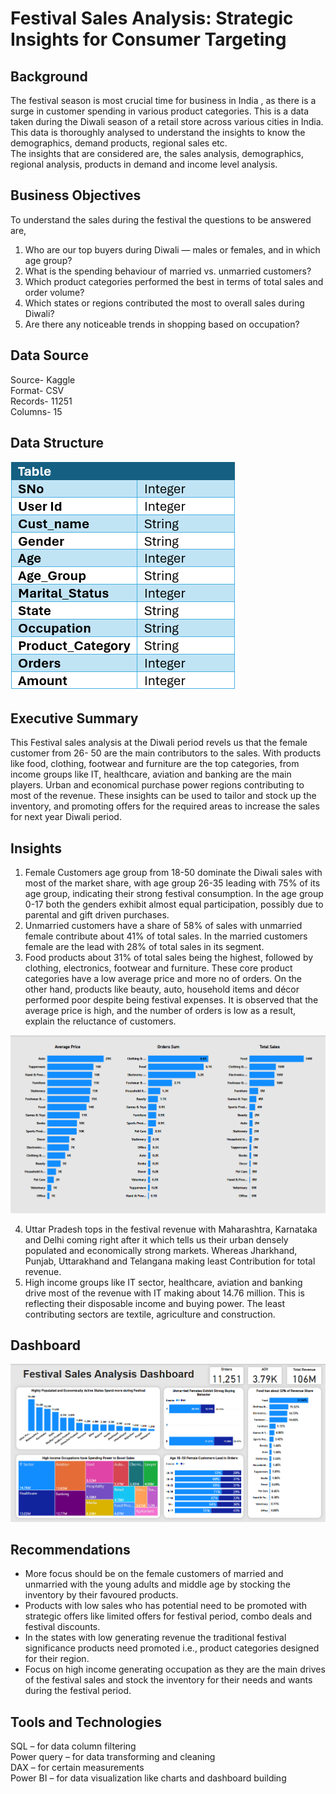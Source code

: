 # Festival Sales Analysis: Strategic Insights for Consumer Targeting
## Background
The festival season is most crucial time for business in India , as there is a surge in customer spending in various product categories. This is a data taken during the Diwali season of a retail store across various cities in India. This data is thoroughly analysed to understand the insights to know the demographics, demand products, regional sales etc.<br>
The insights that are considered are, the sales analysis, demographics, regional analysis, products in demand and income level analysis.
## Business Objectives 
To understand the sales during the festival the questions to be answered are,
1.	Who are our top buyers during Diwali — males or females, and in which age group?
2.	What is the spending behaviour of married vs. unmarried customers?
3.	Which product categories performed the best in terms of total sales and order volume?
4.	Which states or regions contributed the most to overall sales during Diwali?
5.	Are there any noticeable trends in shopping based on occupation?
## Data Source
Source- Kaggle<br> 
Format- CSV<br>
Records- 11251<br>
Columns- 15<br>
## Data Structure
![Data structure Screenshot](https://github.com/meretimounika/Festival-Sales-Analysis/blob/main/Data%20Structure%20.png)
## Executive Summary
This Festival sales analysis at the Diwali period revels us that the female customer from 26- 50 are the main contributors to the sales. With products like food, clothing, footwear and furniture are the top categories, from income groups like IT, healthcare, aviation and banking are the main players. Urban and economical purchase power regions contributing to most of the revenue. These insights can be used to tailor and stock up the inventory, and promoting offers for the required areas to increase the sales for next year Diwali period.
## Insights
1.	Female Customers age group from 18-50 dominate the Diwali sales with most of the market share, with age group 26-35 leading with 75% of its age group, indicating their strong  festival consumption. In the age group 0-17 both the genders exhibit almost equal participation, possibly due to parental and gift driven purchases. 
2.	Unmarried customers have a share of 58% of sales with unmarried female contribute about 41% of total sales. In the married customers female are the lead with 28% of total sales in its segment.
3.	Food products about 31% of total sales being the highest, followed by clothing, electronics, footwear and furniture. These core product categories have a low average price and more no of orders. On the other hand, products like beauty, auto, household items and décor performed poor despite being festival expenses. It is observed that the average price is high, and the number of orders is low as a result, explain the reluctance of customers.

![Products Breakdown Screenshot](https://github.com/meretimounika/Festival-Sales-Analysis/blob/main/Product%20sales%20breakdown%20visuals%20.png)

4.	Uttar Pradesh tops in the festival revenue with Maharashtra, Karnataka and Delhi coming right after it which tells us their urban densely populated and economically strong markets. Whereas Jharkhand, Punjab, Uttarakhand and Telangana making least Contribution for total revenue.
5.	High income groups like IT sector, healthcare, aviation and banking drive most of the revenue with IT making about 14.76 million. This is reflecting their disposable income and buying power. The least contributing sectors are textile, agriculture and construction.
## Dashboard 
![Main Dashboard](
https://github.com/meretimounika/Festival-Sales-Analysis/blob/main/Festival_Sales_Main_Dashboard.png)
## Recommendations
- More focus should be on the female customers of married and unmarried with the young adults and middle age by stocking the inventory by their favoured products.
- Products with low sales who has potential need to be promoted with strategic offers like limited offers for festival period, combo deals and festival discounts.
- In the states with low generating revenue the traditional festival significance products need promoted i.e., product categories designed for their region.
- Focus on high income generating occupation as they are the main drives of the festival sales and stock the inventory for their needs and wants during the festival period.
## Tools and Technologies
SQL – for data column filtering<br>
Power query – for data transforming and cleaning<br>
DAX – for certain measurements<br> 
Power BI – for data visualization like charts and dashboard building  

